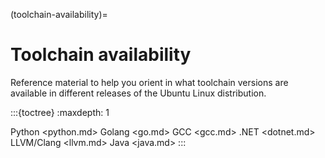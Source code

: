 (toolchain-availability)=
# Toolchain availability

Reference material to help you orient in what toolchain versions are available in different releases of the Ubuntu Linux distribution.

:::{toctree}
:maxdepth: 1

Python <python.md>
Golang <go.md>
GCC <gcc.md>
.NET <dotnet.md>
LLVM/Clang <llvm.md>
Java <java.md>
:::
